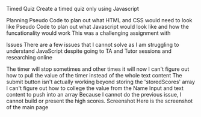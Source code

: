 Timed Quiz
Create a timed quiz only using Javascript

Planning
Pseudo Code to plan out what HTML and CSS would need to look like
Pseudo Code to plan out what Javascript would look like and how the funcationality would work
This was a challenging assignment with




Issues
There are a few issues that I cannot solve as I am struggling to understand JavaScript despite going to TA and Tutor sessions and researching online

The timer will stop sometimes and other times it will now
I can't figure out how to pull the value of the timer instead of the whole text content
The submit button isn't actually working beyond storing the 'storedScores' array
I can't figure out how to college the value from the Name Input and text content to push into an array
Because I cannot do the previous issue, I cannot build or present the high scores.
Screenshot
Here is the screenshot of the main page